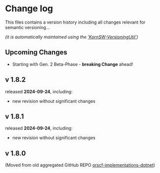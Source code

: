 # Change log
This files contains a version history including all changes relevant for semantic versioning...

*(it is automatically maintained using the ['KornSW-VersioningUtil'](https://github.com/KornSW/VersioningUtil))*




## Upcoming Changes

* Starting with Gen. 2 Beta-Phase - **breaking Change** ahead!



## v 1.8.2
released **2024-09-24**, including:
 - new revision without significant changes



## v 1.8.1
released **2024-09-24**, including:
 - new revision without significant changes



## v 1.8.0
(Moved from old aggregated GitHub REPO [orscf-implementations-dotnet](https://github.com/orscf/orscf-implementations-dotnet))


